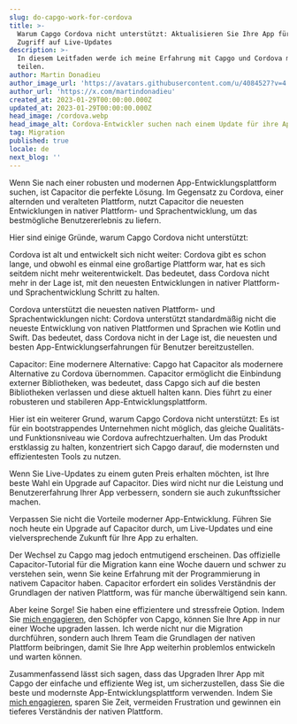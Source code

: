 ```yaml
---
slug: do-capgo-work-for-cordova
title: >-
  Warum Capgo Cordova nicht unterstützt: Aktualisieren Sie Ihre App für den
  Zugriff auf Live-Updates
description: >-
  In diesem Leitfaden werde ich meine Erfahrung mit Capgo und Cordova mit Ihnen
  teilen.
author: Martin Donadieu
author_image_url: 'https://avatars.githubusercontent.com/u/4084527?v=4'
author_url: 'https://x.com/martindonadieu'
created_at: 2023-01-29T00:00:00.000Z
updated_at: 2023-01-29T00:00:00.000Z
head_image: /cordova.webp
head_image_alt: Cordova-Entwickler suchen nach einem Update für ihre App
tag: Migration
published: true
locale: de
next_blog: ''
---
```


Wenn Sie nach einer robusten und modernen App-Entwicklungsplattform suchen, ist Capacitor die perfekte Lösung. Im Gegensatz zu Cordova, einer alternden und veralteten Plattform, nutzt Capacitor die neuesten Entwicklungen in nativer Plattform- und Sprachentwicklung, um das bestmögliche Benutzererlebnis zu liefern.

Hier sind einige Gründe, warum Capgo Cordova nicht unterstützt:

Cordova ist alt und entwickelt sich nicht weiter: Cordova gibt es schon lange, und obwohl es einmal eine großartige Plattform war, hat es sich seitdem nicht mehr weiterentwickelt. Das bedeutet, dass Cordova nicht mehr in der Lage ist, mit den neuesten Entwicklungen in nativer Plattform- und Sprachentwicklung Schritt zu halten.

Cordova unterstützt die neuesten nativen Plattform- und Sprachentwicklungen nicht: Cordova unterstützt standardmäßig nicht die neueste Entwicklung von nativen Plattformen und Sprachen wie Kotlin und Swift. Das bedeutet, dass Cordova nicht in der Lage ist, die neuesten und besten App-Entwicklungserfahrungen für Benutzer bereitzustellen.

Capacitor: Eine modernere Alternative: Capgo hat Capacitor als modernere Alternative zu Cordova übernommen. Capacitor ermöglicht die Einbindung externer Bibliotheken, was bedeutet, dass Capgo sich auf die besten Bibliotheken verlassen und diese aktuell halten kann. Dies führt zu einer robusteren und stabileren App-Entwicklungsplattform.

Hier ist ein weiterer Grund, warum Capgo Cordova nicht unterstützt: Es ist für ein bootstrappendes Unternehmen nicht möglich, das gleiche Qualitäts- und Funktionsniveau wie Cordova aufrechtzuerhalten. Um das Produkt erstklassig zu halten, konzentriert sich Capgo darauf, die modernsten und effizientesten Tools zu nutzen.

Wenn Sie Live-Updates zu einem guten Preis erhalten möchten, ist Ihre beste Wahl ein Upgrade auf Capacitor. Dies wird nicht nur die Leistung und Benutzererfahrung Ihrer App verbessern, sondern sie auch zukunftssicher machen.

Verpassen Sie nicht die Vorteile moderner App-Entwicklung. Führen Sie noch heute ein Upgrade auf Capacitor durch, um Live-Updates und eine vielversprechende Zukunft für Ihre App zu erhalten.

Der Wechsel zu Capgo mag jedoch entmutigend erscheinen. Das offizielle Capacitor-Tutorial für die Migration kann eine Woche dauern und schwer zu verstehen sein, wenn Sie keine Erfahrung mit der Programmierung in nativem Capacitor haben. Capacitor erfordert ein solides Verständnis der Grundlagen der nativen Plattform, was für manche überwältigend sein kann.

Aber keine Sorge! Sie haben eine effizientere und stressfreie Option. Indem Sie [mich engagieren](https://cal.com/martindonadieu/convert-your-cordova-app-to-capacitor/), den Schöpfer von Capgo, können Sie Ihre App in nur einer Woche upgraden lassen. Ich werde nicht nur die Migration durchführen, sondern auch Ihrem Team die Grundlagen der nativen Plattform beibringen, damit Sie Ihre App weiterhin problemlos entwickeln und warten können.

Zusammenfassend lässt sich sagen, dass das Upgraden Ihrer App mit Capgo der einfache und effiziente Weg ist, um sicherzustellen, dass Sie die beste und modernste App-Entwicklungsplattform verwenden. Indem Sie [mich engagieren](https://cal.com/martindonadieu/convert-your-cordova-app-to-capacitor/), sparen Sie Zeit, vermeiden Frustration und gewinnen ein tieferes Verständnis der nativen Plattform.